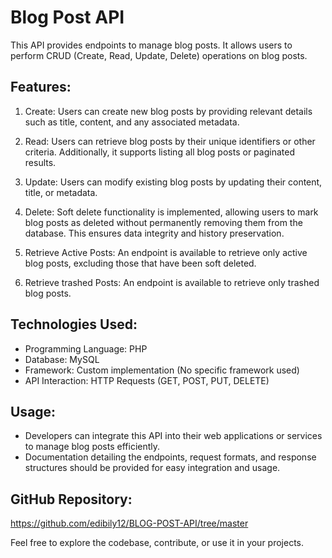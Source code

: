 # Blog Post API

This API provides endpoints to manage blog posts. It allows users to perform CRUD (Create, Read, Update, Delete) operations on blog posts.

## Features:

1. Create: Users can create new blog posts by providing relevant details such as title, content, and any associated metadata.

2. Read: Users can retrieve blog posts by their unique identifiers or other criteria. Additionally, it supports listing all blog posts or paginated results.

3. Update: Users can modify existing blog posts by updating their content, title, or metadata.

4. Delete: Soft delete functionality is implemented, allowing users to mark blog posts as deleted without permanently removing them from the database. This ensures data integrity and history preservation.

5. Retrieve Active Posts: An endpoint is available to retrieve only active blog posts, excluding those that have been soft deleted.
6. Retrieve trashed Posts: An endpoint is available to retrieve only trashed blog posts.

## Technologies Used:

+ Programming Language: PHP
+ Database: MySQL
+ Framework: Custom implementation (No specific framework used)
+ API Interaction: HTTP Requests (GET, POST, PUT, DELETE)
## Usage:

+ Developers can integrate this API into their web applications or services to manage blog posts efficiently.
+ Documentation detailing the endpoints, request formats, and response structures should be provided for easy integration and usage.
## GitHub Repository:

https://github.com/edibily12/BLOG-POST-API/tree/master

Feel free to explore the codebase, contribute, or use it in your projects.